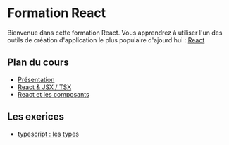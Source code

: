 # Formation React

Bienvenue dans cette formation React. Vous apprendrez à utiliser l'un des outils de création d'application le plus populaire d'ajourd'hui : [React](https://reactjs.org/)

## Plan du cours

- [Présentation](./assets/cours/presentation.md)
- [React & JSX / TSX](./assets/cours/jsx.md)
- [React et les composants](./assets/cours/composants.md)

## Les exerices

- [typescript : les types](./src/exos/typescript/exo01.tsx)
